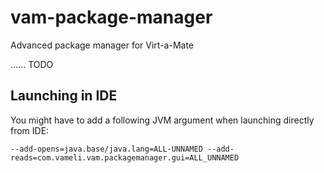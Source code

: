 # vam-package-manager
Advanced package manager for Virt-a-Mate

...... TODO

## Launching in IDE

You might have to add a following JVM argument when launching directly from IDE:

`--add-opens=java.base/java.lang=ALL-UNNAMED --add-reads=com.vameli.vam.packagemanager.gui=ALL_UNNAMED`
